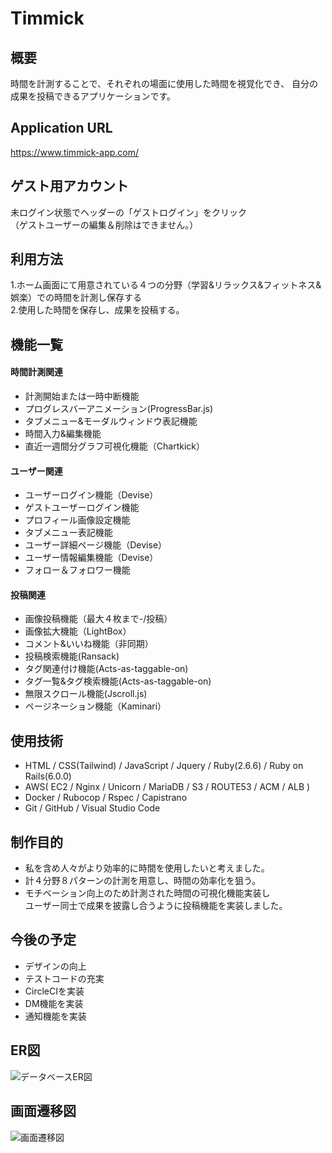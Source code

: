 # Timmick
## 概要
時間を計測することで、それぞれの場面に使用した時間を視覚化でき、
自分の成果を投稿できるアプリケーションです。

## Application URL
https://www.timmick-app.com/

## ゲスト用アカウント
未ログイン状態でヘッダーの「ゲストログイン」をクリック  
（ゲストユーザーの編集＆削除はできません。）

## 利用方法
1.ホーム画面にて用意されている４つの分野（学習&リラックス&フィットネス&娯楽）での時間を計測し保存する  
2.使用した時間を保存し、成果を投稿する。

## 機能一覧
#### 時間計測関連
* 計測開始または一時中断機能
* プログレスバーアニメーション(ProgressBar.js)
* タブメニュー&モーダルウィンドウ表記機能
* 時間入力&編集機能
* 直近一週間分グラフ可視化機能（Chartkick）

#### ユーザー関連
* ユーザーログイン機能（Devise）
* ゲストユーザーログイン機能
* プロフィール画像設定機能
* タブメニュー表記機能
* ユーザー詳細ページ機能（Devise）
* ユーザー情報編集機能（Devise）
* フォロー＆フォロワー機能

#### 投稿関連
* 画像投稿機能（最大４枚まで-/投稿）
* 画像拡大機能（LightBox）
* コメント&いいね機能（非同期）
* 投稿検索機能(Ransack)
* タグ関連付け機能(Acts-as-taggable-on)
* タグ一覧&タグ検索機能(Acts-as-taggable-on)
* 無限スクロール機能(Jscroll.js)
* ページネーション機能（Kaminari）

## 使用技術
* HTML / CSS(Tailwind) / JavaScript / Jquery / Ruby(2.6.6) / Ruby on Rails(6.0.0)
* AWS( EC2 / Nginx / Unicorn / MariaDB / S3 / ROUTE53 / ACM / ALB )
* Docker / Rubocop / Rspec / Capistrano
* Git / GitHub / Visual Studio Code

## 制作目的
* 私を含め人々がより効率的に時間を使用したいと考えました。
* 計４分野８パターンの計測を用意し、時間の効率化を狙う。
* モチベーション向上のため計測された時間の可視化機能実装し<br>ユーザー同士で成果を披露し合うように投稿機能を実装しました。

## 今後の予定
* デザインの向上
* テストコードの充実
* CircleCIを実装
* DM機能を実装
* 通知機能を実装

## ER図
![データベースER図](https://user-images.githubusercontent.com/69447485/119130839-b2e09480-ba73-11eb-9cb6-f0864e65eeaf.png)

## 画面遷移図
![画面遷移図](https://user-images.githubusercontent.com/69447485/119133636-17512300-ba77-11eb-8991-db71cde24acc.png)

